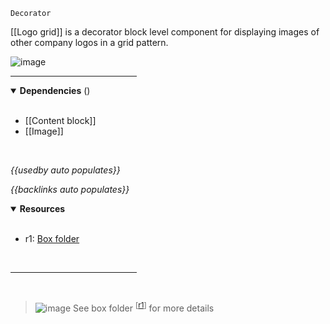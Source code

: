 `Decorator` <!-- category start --><!-- category end -->

[[Logo grid]] is a decorator block level component for displaying images of other company logos in a grid pattern.

![image](https://user-images.githubusercontent.com/3793636/119085314-26799780-b9c9-11eb-9e6a-7b13229137aa.png)

<hr width="40%" />

<!-- toc start open="true" --><!-- toc end -->

<details open="true">
  <summary><strong>Dependencies</strong> (<!-- dependencyCount start --><!-- dependencyCount end -->)</summary><br />

- [[Content block]]
- [[Image]]

<br />
</details>

<!-- usedby start open="true" -->
*{{usedby auto populates}}*
<!-- usedby end -->

<!-- backlinks start open="true" -->
*{{backlinks auto populates}}*
<!-- backlinks end -->

<a name="resources"></a>
<details open="true">
  <summary><strong>Resources</strong></summary><br />

- r1: [Box folder](https://ibm.ent.box.com/folder/112347802132)

<br />
</details>

<hr width="40%" />

<br />

> ![image](https://user-images.githubusercontent.com/3793636/117873919-f6faba80-b265-11eb-81a5-039bdcd822e8.png)  See box folder <sup>[[r1](#resources)]</sup> for more details